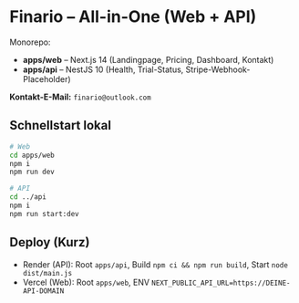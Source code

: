 # Finario – All-in-One (Web + API)

Monorepo:
- **apps/web** – Next.js 14 (Landingpage, Pricing, Dashboard, Kontakt)
- **apps/api** – NestJS 10 (Health, Trial-Status, Stripe-Webhook-Placeholder)

**Kontakt-E-Mail:** `finario@outlook.com`

## Schnellstart lokal
```bash
# Web
cd apps/web
npm i
npm run dev

# API
cd ../api
npm i
npm run start:dev
```

## Deploy (Kurz)
- Render (API): Root `apps/api`, Build `npm ci && npm run build`, Start `node dist/main.js`
- Vercel (Web): Root `apps/web`, ENV `NEXT_PUBLIC_API_URL=https://DEINE-API-DOMAIN`
